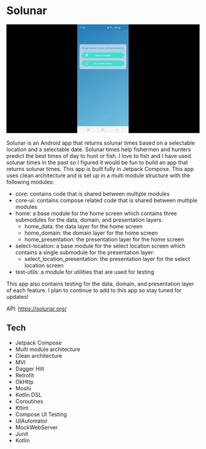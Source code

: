 # Solunar

![](https://github.com/TimS3rio/Solunar/blob/main/solunar.gif)

Solunar is an Android app that returns solunar times based on a selectable location and a selectable date. Solunar times help fishermen and hunters predict the best times of day to hunt or fish. I love to fish and I have used solunar times in the past so I figured it would be fun to build an app that returns solunar times. This app is built fully in Jetpack Compose. This app uses clean architecture and is set up in a multi module structure with the following modules:
* core: contains code that is shared between multiple modules
* core-ui: contains compose related code that is shared between multiple modules
* home: a base module for the home screen which contains three submodules for the data, domain, and presentation layers:
  * home_data: the data layer for the home screen
  * home_domain: the domain layer for the home screen
  * home_presentation: the presentation layer for the home screen
* select-location: a base module for the select location screen which contains a single submodule for the presentation layer:
  * select_location_presentation: the presentation layer for the select location screen
* test-utils: a module for utilities that are used for testing

This app also contains testing for the data, domain, and presentation layer of each feature. I plan to continue to add to this app so stay tuned for updates!

API: https://solunar.org/

## Tech
* Jetpack Compose
* Multi module architecture
* Clean architecture
* MVI
* Dagger Hilt
* Retrofit
* OkHttp
* Moshi
* Kotlin DSL
* Coroutines
* Ktlint
* Compose UI Testing
* UIAutomator
* MockWebServer
* Junit
* Kotlin